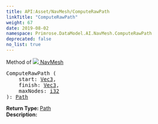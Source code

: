 ```yaml
---
title: API:Asset/NavMesh/ComputeRawPath
linkTitle: "ComputeRawPath"
weight: 67
date: 2019-08-02
namespace: Primrose.DataModel.AI.NavMesh.ComputeRawPath
deprecated: false
no_list: true
---
```

Method of <a href="/docs/api-reference/Class/NavMesh"><img src="/icons/silk/default.png"/>&nbsp;NavMesh</a>
<pre class="method-declaration">
ComputeRawPath (
    start: <a class="type" href="/docs/api-reference/DataType/Vec3">Vec3</a>,
    finish: <a class="type" href="/docs/api-reference/DataType/Vec3">Vec3</a>,
    maxNodes: <a class="type" href="/docs/api-reference/System/Primitives#int32">i32</a>
): <a class="type" href="/docs/api-reference/Class/Path">Path</a></pre>
<b>Return Type: </b>
<a class="type" href="/docs/api-reference/Class/Path">Path</a>
<br/>
<b>Description: </b>